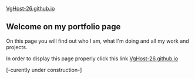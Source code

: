 [VgHost-26.github.io](https://vghost-26.github.io/ "link to diplay this as a webpage")

## Welcome on my portfolio page

On this page you will find out who I am, what I'm doing and all my work and projects.

In order to display this page properly click this link [VgHost-26.github.io](https://vghost-26.github.io/ "link to diplay this as a webpage")

[-curently under construction-]
